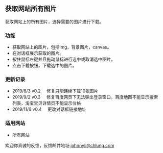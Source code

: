 ## 获取网站所有图片
获取网站上的所有图片，选择需要的图片进行下载。

### 功能
- 获取网站上的图片，包括img，背景图片，canvas。
- 在对话框展示获取的图片。
- 按住鼠标左键并且拖动鼠标进行选中或取消选中图片。
- 点击下载按钮，下载选中的图片。

### 更新记录
- 2019/8/3  v0.2	&nbsp;&nbsp;&nbsp;&nbsp;修复只能连续下载10张图片
- 2019/9/2  v0.3	&nbsp;&nbsp;&nbsp;&nbsp;修复百度网页下无法弹出登录窗口，百度地图不能显示搜索列表，淘宝宝贝详情页不能显示价格
- 2019/11/6 v0.4        &nbsp;&nbsp;&nbsp;&nbsp;更改对话框链接地址
### 适用网站
- 所有网站

欢迎你真诚的反馈，反馈邮件地址:<johnnyli@chlung.com>